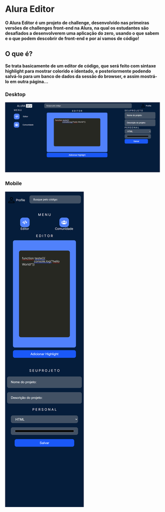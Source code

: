 # Alura Editor

**O Alura Editor é um projeto de challenge, desenvolvido nas primeiras versões de challenges front-end na Alura, na qual os estudantes são desafiados a desenvolverem uma aplicação do zero, usando o que sabem e o que podem descobrir de front-end e por aí vamos de código!**

## O que é?
**Se trata basicamente de um editor de código, que será feito com sintaxe highlight para mostrar colorido e identado, e posteriormente podendo salvá-lo para um banco de dados da sessão do browser, e assim mostrá-lo em outra página...**

### Desktop

<img src="https://github.com/JoaoIto/AluraEditor/blob/main/public/desktop.png">

### Mobile

<img src="https://github.com/JoaoIto/AluraEditor/blob/main/public/mobile.png">
